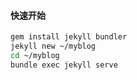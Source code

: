 #### 快速开始

```bash
gem install jekyll bundler
jekyll new ~/myblog
cd ~/myblog
bundle exec jekyll serve
```


